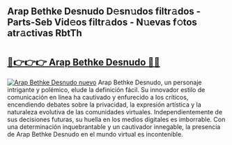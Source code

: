 ## Arap Bethke Desnudo D𝚎sn𝚞dos filtr𝚊dos - Parts-Seb Vid𝚎os filtr𝚊dos - N𝚞evas f𝚘tos atr𝚊ctivas RbtTh

# <h2><a href="http://mbdjoe.tromn.icu/?c=Arap+Bethke+Desnudo">🔗👉👉👉 Arap Bethke Desnudo 🔗🔗</a></h2>

[![Arap Bethke Desnudo nuevo](https://i.imgur.com/pEAQMta.gif)](http://mbdjoe.tromn.icu/?c=Arap+Bethke+Desnudo)
Arap Bethke Desnudo, un personaje intrigante y polémico, elude la definición fácil. Su innovador estilo de comunicación en línea ha cautivado y enfurecido a los críticos, encendiendo debates sobre la privacidad, la expresión artística y la naturaleza evolutiva de las comunidades virtuales. Independientemente de sus decisiones futuras, su huella en los medios digitales es imborrable. Con una determinación inquebrantable y un cautivador innegable, la presencia de Arap Bethke Desnudo en el mundo virtual es incontenible.
